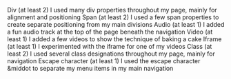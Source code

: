 Div (at least 2) I used many div properties throughout my page, mainly for alignment and positioning
Span (at least 2) I used a few span properties to create separate positioning from my main divisions
Audio (at least 1) I added a fun audio track at the top of the page beneath the navigation
Video (at least 1) I added a few videos to show the technique of baking a cake
Iframe (at least 1) I experimented with the iframe for one of my videos
Class (at least 2) I used several class designations throughout my page, mainly for navigation
Escape character (at least 1) I used the escape character &middot to separate my menu items in my main navigation